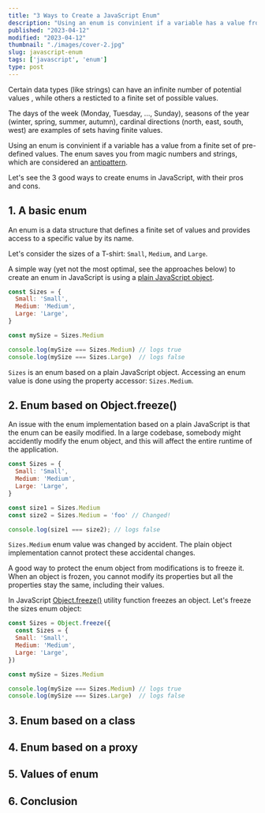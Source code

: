 ```yaml
---
title: "3 Ways to Create a JavaScript Enum"
description: "Using an enum is convinient if a variable has a value from a finite set. The enum saves you from magic numbers and strings."
published: "2023-04-12"
modified: "2023-04-12"
thumbnail: "./images/cover-2.jpg"
slug: javascript-enum
tags: ['javascript', 'enum']
type: post
---
```


Certain data types (like strings) can have an infinite number of potential values , while others a resticted to a finite set of possible values.  

The days of the week (Monday, Tuesday, ..., Sunday), seasons of the year (winter, spring, summer, autumn), cardinal directions (north, east, south, west) are examples of sets having finite values.  

Using an enum is convinient if a variable has a value from a finite set of pre-defined values. The enum saves you from magic numbers and strings, which are considered an [antipattern](https://stackoverflow.com/questions/47882/what-is-a-magic-number-and-why-is-it-bad).    

Let's see the 3 good ways to create enums in JavaScript, with their pros and cons.    

<Affiliate type="traversyJavaScript" />

## 1. A basic enum

An enum is a data structure that defines a finite set of values and provides access to a specific value by its name.  

Let's consider the sizes of a T-shirt: `Small`, `Medium`, and `Large`. 

A simple way (yet not the most optimal, see the approaches below) to create an enum in JavaScript is using a [plain JavaScript object](https://developer.mozilla.org/en-US/docs/Learn/JavaScript/Objects/Basics).  

```javascript
const Sizes = {
  Small: 'Small',
  Medium: 'Medium',
  Large: 'Large',
}

const mySize = Sizes.Medium

console.log(mySize === Sizes.Medium) // logs true
console.log(mySize === Sizes.Large)  // logs false
```

`Sizes` is an enum based on a plain JavaScript object. Accessing an enum value is done using the property accessor: `Sizes.Medium`.  

## 2. Enum based on Object.freeze()

An issue with the enum implementation based on a plain JavaScript is that the enum can be easily modified. In a large codebase, somebody might accidently modify the enum object, and this will affect the entire runtime of the application.  

```javascript
const Sizes = {
  Small: 'Small',
  Medium: 'Medium',
  Large: 'Large',
}

const size1 = Sizes.Medium
const size2 = Sizes.Medium = 'foo' // Changed!

console.log(size1 === size2); // logs false
```

`Sizes.Medium` enum value was changed by accident. The plain object implementation cannot protect these accidental changes.  

A good way to protect the enum object from modifications is to freeze it. When an object is frozen, you cannot modify its properties but all the properties stay the same, including their values.   

In JavaScript [Object.freeze()](https://developer.mozilla.org/en-US/docs/Web/JavaScript/Reference/Global_Objects/Object/freeze) utility function freezes an object. Let's freeze the sizes enum object:

```javascript
const Sizes = Object.freeze({
  const Sizes = {
  Small: 'Small',
  Medium: 'Medium',
  Large: 'Large',
})

const mySize = Sizes.Medium

console.log(mySize === Sizes.Medium) // logs true
console.log(mySize === Sizes.Large)  // logs false
```



## 3. Enum based on a class

## 4. Enum based on a proxy

## 5. Values of enum

## 6. Conclusion

